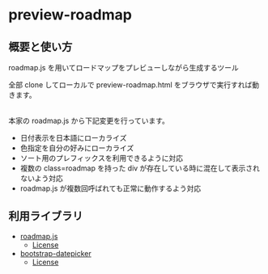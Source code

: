 # preview-roadmap
## 概要と使い方

roadmap.js を用いてロードマップをプレビューしながら生成するツール

全部 clone してローカルで preview-roadmap.html をブラウザで実行すれば動きます。

<br/>
本家の roadmap.js から下記変更を行っています。

* 日付表示を日本語にローカライズ
* 色指定を自分の好みにローカライズ
* ソート用のプレフィックスを利用できるように対応
* 複数の class=roadmap を持った div が存在している時に混在して表示されないよう対応
* roadmap.js が複数回呼ばれても正常に動作するよう対応

## 利用ライブラリ
* [roadmap.js](https://github.com/florentsolt/roadmap.js)
  * [License](https://github.com/florentsolt/roadmap.js/blob/master/LICENSE)
* [bootstrap-datepicker](https://github.com/uxsolutions/bootstrap-datepicker)
  * [License](https://github.com/uxsolutions/bootstrap-datepicker/blob/master/LICENSE)